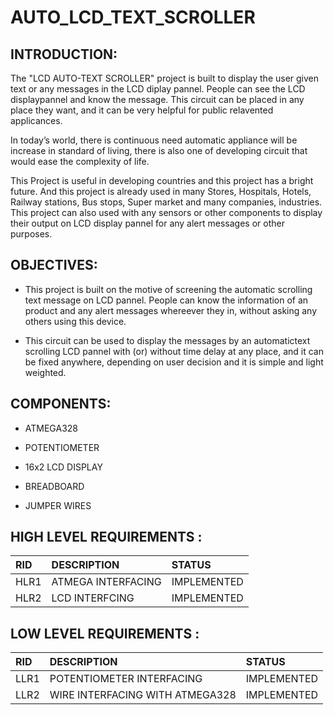 #  AUTO_LCD_TEXT_SCROLLER

## INTRODUCTION:

The "LCD AUTO-TEXT SCROLLER" project is built to display the user given text or any messages in the LCD diplay pannel. People can see the LCD displaypannel and know the message. This circuit can be placed in any place they want, and it can be very helpful for public relavented applicances.

In today’s world, there is continuous need automatic appliance will be increase in standard of living, there is also one of developing circuit that would ease the complexity of life. 

This Project is useful in developing countries and this project has a bright future.
And this project is already used in many Stores, Hospitals, Hotels, Railway stations, Bus stops, Super market and many companies, industries. This project can also used with any sensors or other components to display their output on LCD display pannel for any alert messages or other purposes.

## OBJECTIVES:

* This project is built on the motive of screening the automatic scrolling text message on LCD pannel. People can know the information of an product and any alert messages whereever they in, without asking any others using this device. 

* This circuit can be used to display the messages by an automatictext scrolling LCD pannel with (or) without time delay at any place, and it can be fixed anywhere, depending on user decision and it is simple and light weighted.

## COMPONENTS:

* ATMEGA328

* POTENTIOMETER

* 16x2 LCD DISPLAY

* BREADBOARD

* JUMPER WIRES

## HIGH LEVEL REQUIREMENTS :

|RID|DESCRIPTION|STATUS|
|:--|:----------|:-----|
|HLR1|ATMEGA INTERFACING|IMPLEMENTED|
|HLR2|LCD INTERFCING|IMPLEMENTED|

## LOW LEVEL REQUIREMENTS :

|RID|DESCRIPTION|STATUS|
|:--|:----------|:-----|
|LLR1| POTENTIOMETER INTERFACING | IMPLEMENTED|
|LLR2|WIRE INTERFACING WITH ATMEGA328| IMPLEMENTED|

